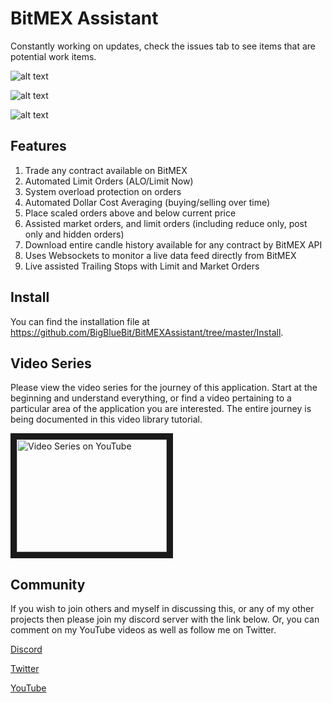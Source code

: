 # BitMEX Assistant

Constantly working on updates, check the issues tab to see items that are potential work items.

![alt text](https://i.imgur.com/KsO31kL.png "Desktop Shortcut")

![alt text](https://i.imgur.com/HqPpJLJ.png "API Login")

![alt text](https://i.imgur.com/4jKmrgW.png "Application")

## Features
1. Trade any contract available on BitMEX
2. Automated Limit Orders (ALO/Limit Now)
3. System overload protection on orders
4. Automated Dollar Cost Averaging (buying/selling over time)
5. Place scaled orders above and below current price
6. Assisted market orders, and limit orders (including reduce only, post only and hidden orders)
7. Download entire candle history available for any contract by BitMEX API
8. Uses Websockets to monitor a live data feed directly from BitMEX
9. Live assisted Trailing Stops with Limit and Market Orders

## Install
You can find the installation file at https://github.com/BigBlueBit/BitMEXAssistant/tree/master/Install.

## Video Series
Please view the video series for the journey of this application.  Start at the beginning and understand everything, or find a video pertaining to a particular area of the application you are interested.  The entire journey is being documented in this video library tutorial.

<a href="https://www.youtube.com/playlist?list=PLM0BBafRCnRNy7aj0ZXy3zsg0HFNj1t0M" target="_blank"><img src="http://img.youtube.com/vi/dvAaSiCy_Fg/0.jpg" 
alt="Video Series on YouTube" width="240" height="180" border="10" /></a>

## Community
If you wish to join others and myself in discussing this, or any of my other projects then please join my discord server with the link below.  Or, you can comment on my YouTube videos as well as follow me on Twitter.

[Discord](https://discord.gg/KeQj5D2)

[Twitter](https://twitter.com/BigBitsYouTube)

[YouTube](https://www.youtube.com/BigBits)



